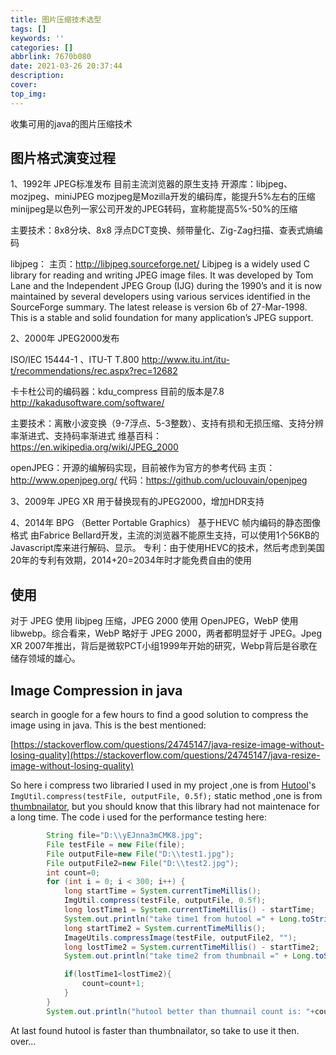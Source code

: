 ```yaml
---
title: 图片压缩技术选型
tags: []
keywords: ''
categories: []
abbrlink: 7670b080
date: 2021-03-26 20:37:44
description:
cover:
top_img:
---
```




收集可用的java的图片压缩技术




## 图片格式演变过程

1、1992年 JPEG标准发布 
目前主流浏览器的原生支持 
开源库：libjpeg、mozjpeg、miniJPEG 
mozjpeg是Mozilla开发的编码库，能提升5%左右的压缩 
minijpeg是以色列一家公司开发的JPEG转码，宣称能提高5%-50%的压缩

主要技术：8x8分块、8x8 浮点DCT变换、频带量化、Zig-Zag扫描、查表式熵编码

libjpeg： 
主页：http://libjpeg.sourceforge.net/ 
Libjpeg is a widely used C library for reading and writing JPEG image files. It was developed by Tom Lane and the Independent JPEG Group (IJG) during the 1990’s and it is now maintained by several developers using various services identified in the SourceForge summary. 
The latest release is version 6b of 27-Mar-1998. This is a stable and solid foundation for many application’s JPEG support.

2、2000年 JPEG2000发布

ISO/IEC 15444-1 、ITU-T T.800 
http://www.itu.int/itu-t/recommendations/rec.aspx?rec=12682

卡卡杜公司的编码器：kdu_compress 目前的版本是7.8 
http://kakadusoftware.com/software/

主要技术：离散小波变换（9-7浮点、5-3整数）、支持有损和无损压缩、支持分辨率渐进式、支持码率渐进式 
维基百科：https://en.wikipedia.org/wiki/JPEG_2000

openJPEG：开源的编解码实现，目前被作为官方的参考代码 
主页：http://www.openjpeg.org/ 
代码：https://github.com/uclouvain/openjpeg

3、2009年 JPEG XR 
用于替换现有的JPEG2000，增加HDR支持

4、2014年 BPG （Better Portable Graphics） 
基于HEVC 帧内编码的静态图像格式 
由Fabrice Bellard开发，主流的浏览器不能原生支持，可以使用1个56KB的Javascript库来进行解码、显示。 
专利：由于使用HEVC的技术，然后考虑到美国20年的专利有效期，2014+20=2034年时才能免费自由的使用

## 使用

对于 JPEG 使用 libjpeg 压缩，JPEG 2000 使用 OpenJPEG，WebP 使用 libwebp。综合看来，WebP 略好于 JPEG 2000，两者都明显好于 JPEG。Jpeg XR 2007年推出，背后是微软PCT小组1999年开始的研究，Webp背后是谷歌在储存领域的雄心。

## Image Compression in java

search in google for a few hours to find a good solution to compress the image using in java. This is the best mentioned:

[https://stackoverflow.com/questions/24745147/java-resize-image-without-losing-quality](https://stackoverflow.com/questions/24745147/java-resize-image-without-losing-quality)

So here i compress two libraried I used in my project ,one is from [Hutool](https://github.com/looly/hutool/issues)'s `ImgUtil.compress(testFile, outputFile, 0.5f);`
static method ,one is from [thumbnailator](https://github.com/coobird/thumbnailator), but you should know that this library had not maintenace for a long time.
The code i used for the performance testing here:

```java 
        String file="D:\\yEJnna3mCMK8.jpg";
        File testFile = new File(file);
        File outputFile=new File("D:\\test1.jpg");
        File outputFile2=new File("D:\\test2.jpg");
        int count=0;
        for (int i = 0; i < 300; i++) {
            long startTime = System.currentTimeMillis();
            ImgUtil.compress(testFile, outputFile, 0.5f);
            long lostTime1 = System.currentTimeMillis() - startTime;
            System.out.println("take time1 from hutool =" + Long.toString(lostTime1));
            long startTime2 = System.currentTimeMillis();
            ImageUtils.compressImage(testFile, outputFile2, "");
            long lostTime2 = System.currentTimeMillis() - startTime2;
            System.out.println("take time2 from thumbnail =" + Long.toString(lostTime2));

            if(lostTime1<lostTime2){
                count=count+1;
            }
        }
        System.out.println("hutool better than thumnail count is: "+count);
```

At last found hutool is faster than thumbnailator, so take to use it then. over...